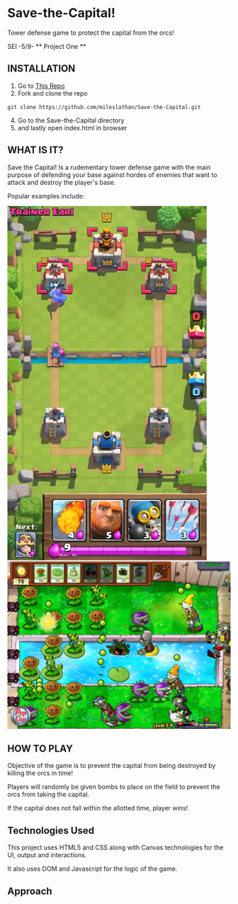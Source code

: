 # Save-the-Capital!
Tower defense game to protect the capital from the orcs!

SEI -5/9- ** Project One **

## INSTALLATION
1. Go to [This Repo](https://github.com/mileslathan/Save-the-Capital)
2. Fork and clone the repo
```text
git clone https://github.com/mileslathan/Save-the-Capital.git
```
4. Go to the Save-the-Capital directory
5. and lastly open index.html in browser


## WHAT IS IT?

Save the Capital! Is a rudementary tower defense game with the main purpose of defending your base against hordes of enemies that want to attack and destroy the player's base.

Popular examples include:

![Clash Royale IMG](/img/clash.png)   ![Plants vs Zombies IMG](/img/pvz.jpg)



## HOW TO PLAY

Objective of the game is to prevent the capital from being destroyed by killing the orcs in time!

Players will randomly be given bombs to place on the field to prevent the orcs from taking the capital.

If the capital does not fall within the allotted time, player wins!

## Technologies Used

This project uses HTML5 and CSS along with Canvas technologies for the UI, output and interactions. 

It also uses DOM and Javascript for the logic of the game.

## Approach
